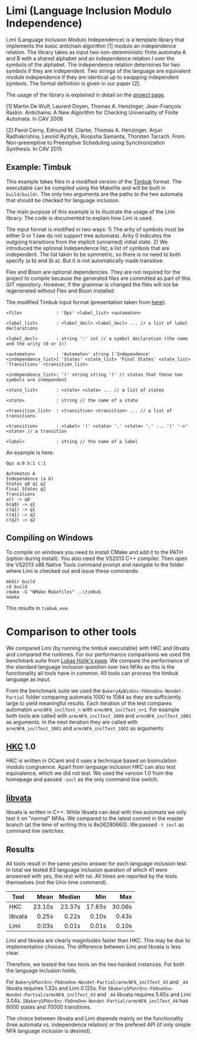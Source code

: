 Limi (Language Inclusion Modulo Independence) 
=============================================

Limi (Language Inclusion Modulo Independence) is a template library that implements the basic antichain algorithm [1] modulo an independence relation. The library takes as input two non-deterministic finite automata A and B with a shared alphabet and an independence relation *I* over the symbols of the alphabet. The independence relation determines for two symbols if they are independent. Two strings of the language are equivalent module independence if they are identical up to swapping independent symbols. The formal definition is given in our paper [2].

The usage of the library is explained in detail on the [project page](http://thorstent.github.io/Limi).

[1] Martin De Wulf, Laurent Doyen, Thomas A. Henzinger, Jean-François Raskin. Antichains: A New Algorithm for Checking Universality of Finite Automata. In CAV 2006

[2] Pavol Cerny, Edmund M. Clarke, Thomas A. Henzinger, Arjun Radhakrishna, Leonid Ryzhyk, Roopsha Samanta, Thorsten Tarrach. From Non-preemptive to Preemptive Scheduling using Synchronization Synthesis. In CAV 2015

Example: Timbuk
---------------

This example takes files in a modified version of the [Timbuk](http://www.irisa.fr/celtique/genet/timbuk/) format. The executable can be compiled using the Makefile and will be built in `build/buildr`. The only two arguments are the paths to the two automata that should be checked for language inclusion.

The main purpose of this example is to illustrate the usage of the Limi library. The code is documented to explain how Limi is used.

The input format is modified in two ways: 1) The arity of symbols must be either 0 or 1 (we do not support tree automata). Arity 0 indicates the outgoing transitions from the implicit (unnamed) initial state. 2) We introduced the optional Independence list, a list of symbols that are independent. The list taken to be symmetric, so there is no need to both specify (a b) and (b a). But it is not automatically made transitive.

Flex and Bison are optional dependencies. They are not required for the project to compile because the generated files are committed as part of this GIT repository. However, if the grammar is changed the files will not be regenerated without Flex and Bison installed.

The modified Timbuk input format (presentation taken from [here](http://www.fit.vutbr.cz/research/groups/verifit/tools/libvata/)):

	<file>             : 'Ops' <label_list> <automaton>
	
	<label_list>       : <label_decl> <label_decl> ... // a list of label declarations
	
	<label_decl>       : string ':' int // a symbol declaration (the name and the arity (0 or 1))
	
	<automaton>        : 'Automaton' string ['Independence' <independence_list>] 'States' <state_list> 'Final States' <state_list> 'Transitions' <transition_list>
	
	<independence_list>: '(' string string ')' // states that these two symbols are independent
	
	<state_list>       : <state> <state> ... // a list of states
	
	<state>            : string // the name of a state
	
	<transition_list>  : <transition> <transition> ... // a list of transitions
	
	<transition>       : <label> '(' <state> ',' <state> ',' ... ')' '->' <state> // a transition
	
	<label>            : string // the name of a label

An example is here:

	Ops a:0 b:1 c:1
	
	Automaton A
	Independence (a b)
	States q0 q1 q2
	Final States q2 
	Transitions
	a() -> q0
	b(q0) -> q1
	c(q1) -> q1
	c(q1) -> q2
	c(q2) -> q2

## Compiling on Windows

To compile on windows you need to install CMake and add it to the PATH (option during install). You also need the VS2013 C++ compiler. Then open the VS2013 x86 Native Tools command prompt and navigate to the folder where Limi is checked out and issue these commands:

	mkdir build
	cd build
	cmake -G "NMake Makefiles" ..\timbuk
	nmake

This results in `timbuk.exe`.

Comparison to other tools
=========================

We compared Limi (by running the timbuk executable) with HKC and libvata and compared the runtimes. For our performance comparisons we used the benchmark suite from [Lukas Holik's page](http://www.fit.vutbr.cz/~holik/pub/ARMCautomata.tar.gz). We compare the performance of the standard language inclusion question over two NFAs as this is the functionality all tools have in common. All tools can process the timbuk language as input.

From the benchmark suite we used the `Bakery4pBinEnc-FbOneOne-Nondet-Partial` folder comparing automata 1000 to 1084
as they are sufficiently large to yield meaningful results. Each iteration of the test compares automaton `armcNFA_inclTest_n` with `armcNFA_inclTest_n+1`. For example both tools are called with `armcNFA_inclTest_1000` and `armcNFA_inclTest_1001` as arguments. In the next iteration they are called with `armcNFA_inclTest_1001` and `armcNFA_inclTest_1002` as arguments. 

[HKC](http://perso.ens-lyon.fr/damien.pous/hknt/) 1.0
---

HKC is written in OCaml and it uses a technique based on bisimulation modulo congruence. Apart from language inclusion HKC can also test equivalence, which we did not test. We used the version 1.0 from the homepage and passed `-incl` as the only command line switch.


[libvata](https://github.com/ondrik/libvata)
---

libvata is written in C++. While libvata can deal with tree automata we only test it on "normal" NFAs. We compared to the latest commit in the master branch (at the time of writing this is 8e26280660). We passed `-t incl` as command line switches.


Results
-------

All tools result in the same yes/no answer for each language inclusion test.
In total we tested 83 language inclusion question of which 41 were answered with yes, the rest with no.
All times are reported by the tools themselves (not the Unix time command).

|  Tool   |  Mean  | Median      | Min     |  Max     |
| --------|-------:|------------:|--------:|---------:|
|  HKC    | 23.10s | 23.37s      | 17.65s  |  30.06s  |
| libvata |  0.25s |  0.22s      |  0.10s  |   0.43s  |
|  Limi   |  0.03s |  0.01s      |  0.01s  |   0.10s  |

Limi and libvata are clearly magnitudes faster than HKC. This may be due to implementation choices. The difference between Limi and libvata is less clear.

Therefore, we tested the two tools on the two hardest instances. For both the language inclusion holds.

For `Bakery5PUnrEnc-FbOneOne-Nondet-Partial/armcNFA_inclTest_43` and `_44` libvata requires 1.32s and Limi 0.125s.
For `IBakery5PUnrEnc-FbOneOne-Nondet-Partial/armcNFA_inclTest_43` and `_44` libvata requires 5.65s and Limi 3.04s.
`IBakery5PUnrEnc-FbOneOne-Nondet-Partial/armcNFA_inclTest_44` has 6000 states and 70000 transitions.

The choice between libvata and Limi depends mainly on the functionality (tree automata vs. independence relation) or the prefered API (if only simple NFA language inclusion is desired).


